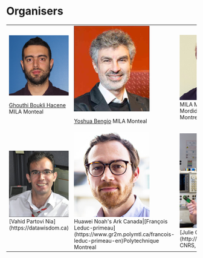 # Organisers

<table>
 <tr>
    <td>  
      <img src="/orginisers_pictures/UserImage.jpg" alt="Ghouthi Boukli Hacene" width="200"/>
       <p> <a href="https://mila.quebec/personne/ghouthi-boukli-hacene/"> Ghouthi Boukli Hacene</a> MILA Monteal</p>
   </td>
    <td>  
     <img src="/orginisers_pictures/Yoshua_bengio.jpeg" alt="Yoshua Bengio" width="200" />
       <p> <a href="https://yoshuabengio.org/"> Yoshua Bengio</a> MILA Monteal</p>
   </td>
   <td>  
    <img src="/orginisers_pictures/goncalo.jpeg" alt="Gonçalo Mordido" width="200" />
    <br>
    MILA Montreal[Gonçalo Mordido]() Polytechnique Montrea
   </td>
  </tr> 
  <tr>
    <td>  
     <img src="/orginisers_pictures/vahid_photo.png" alt="Vahid Partovi Nia‬" width="200"/>
     <br>
   [Vahid Partovi Nia](https://datawisdom.ca)
   </td>
    <td>  
      <img src="/orginisers_pictures/leduc-primeau-francois.jpg" alt="François Leduc-primeau" width="200"/>
 <br>
      Huawei Noah's Ark Canada|[François Leduc-primeau](https://www.gr2m.polymtl.ca/francois-leduc-primeau-en)Polytechnique Montreal
   </td>
   <td>  
    <img src="/orginisers_pictures/JG1.jpg" alt="Julie Grollier" width="200" height="250"/>
 <br>
   [Julie Grollier](http://julie.grollier.free.fr)
   CNRS, Thales
   </td>
  </tr>
</table>






